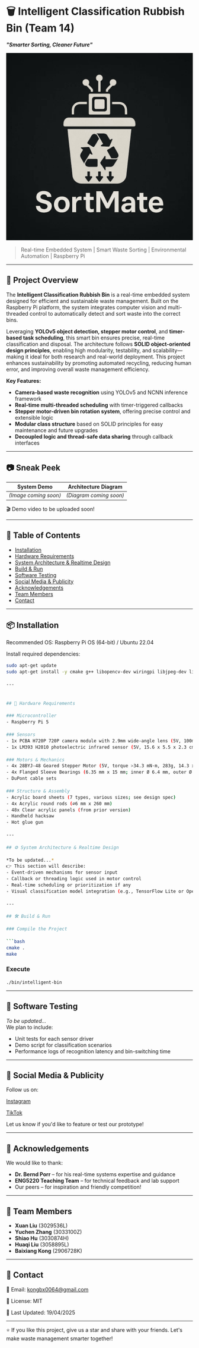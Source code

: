 # 🗑️ Intelligent Classification Rubbish Bin (Team 14) 
**_"Smarter Sorting, Cleaner Future"_**

![LOGO](./LOGO.jpg)

> Real-time Embedded System | Smart Waste Sorting | Environmental Automation | Raspberry Pi

---

## 📌 Project Overview

The **Intelligent Classification Rubbish Bin** is a real-time embedded system designed for efficient and sustainable waste management. Built on the Raspberry Pi platform, the system integrates computer vision and multi-threaded control to automatically detect and sort waste into the correct bins.

Leveraging **YOLOv5 object detection, stepper motor control**, and **timer-based task scheduling**, this smart bin ensures precise, real-time classification and disposal. The architecture follows **SOLID object-oriented design principles**, enabling high modularity, testability, and scalability—making it ideal for both research and real-world deployment.
This project enhances sustainability by promoting automated recycling, reducing human error, and improving overall waste management efficiency.

**Key Features:**
- **Camera-based waste recognition** using YOLOv5 and NCNN inference framework
- **Real-time multi-threaded scheduling** with timer-triggered callbacks
- **Stepper motor-driven bin rotation system**, offering precise control and extensible logic
- **Modular class structure** based on SOLID principles for easy maintenance and future upgrades
- **Decoupled logic and thread-safe data sharing** through callback interfaces

---

## 📷 Sneak Peek

| System Demo | Architecture Diagram |
|-------------|-----------------------|
| *(Image coming soon)* | *(Diagram coming soon)* |

🎬 Demo video to be uploaded soon!

---

## 🧩 Table of Contents

- [Installation](#installation)
- [Hardware Requirements](#hardware-requirements)
- [System Architecture & Realtime Design](#system-architecture--realtime-design)
- [Build & Run](#build--run)
- [Software Testing](#software-testing)
- [Social Media & Publicity](#social-media--publicity)
- [Acknowledgements](#acknowledgements)
- [Team Members](#team-members)
- [Contact](#contact)

---

## 📦 Installation

Recommended OS: Raspberry Pi OS (64-bit) / Ubuntu 22.04

Install required dependencies:

```bash
sudo apt-get update
sudo apt-get install -y cmake g++ libopencv-dev wiringpi libjpeg-dev libpng-dev

---


## 🔧 Hardware Requirements

### Microcontroller
- Raspberry Pi 5

### Sensors
- 1x PCBA H720P 720P camera module with 2.9mm wide-angle lens (5V, 100mA, 1W, 38dB SNR)
- 1x LM393 H2010 photoelectric infrared sensor (5V, 15.6 x 5.5 x 2.3 cm; 20g)

### Motors & Mechanics
- 4x 28BYJ-48 Geared Stepper Motor (5V, torque >34.3 mN·m, 283g, 14.3 x 8.5 x 3.5 cm)
- 4x Flanged Sleeve Bearings (6.35 mm x 15 mm; inner Ø 6.4 mm, outer Ø 9.3 mm)
- DuPont cable sets

### Structure & Assembly
- Acrylic board sheets (7 types, various sizes; see design spec)
- 4x Acrylic round rods (⌀6 mm x 260 mm)
- 48x Clear acrylic panels (from prior version)
- Handheld hacksaw
- Hot glue gun

---

## ⚙️ System Architecture & Realtime Design

*To be updated...*  
👉 This section will describe:
- Event-driven mechanisms for sensor input
- Callback or threading logic used in motor control
- Real-time scheduling or prioritization if any
- Visual classification model integration (e.g., TensorFlow Lite or OpenCV)

---

## 🛠️ Build & Run

### Compile the Project

```bash
cmake .
make
```

### Execute

```bash
./bin/intelligent-bin
```

---

## 🧪 Software Testing

*To be updated...*  
We plan to include:
- Unit tests for each sensor driver
- Demo script for classification scenarios
- Performance logs of recognition latency and bin-switching time

---

## 📣 Social Media & Publicity

Follow us on:

[Instagram](https://www.instagram.com/sortmateteam14?igsh=MXgzd2pqbmxndG1vdA==)

[TikTok](https://www.tiktok.com/@sortmateteam14?_t=ZN-8vYeORF6HlG&_r=1)


Let us know if you'd like to feature or test our prototype!

---

## 🙏 Acknowledgements

We would like to thank:
- **Dr. Bernd Porr** – for his real-time systems expertise and guidance  
- **ENG5220 Teaching Team** – for technical feedback and lab support  
- Our peers – for inspiration and friendly competition!

---

## 👥 Team Members

- **Xuan Liu** (3029536L)
- **Yuchen Zhang** (3033100Z)
- **Shiao Hu** (3030874H)
- **Huaqi Liu** (3058895L)
- **Baixiang Kong** (2906728K)

---

## 📮 Contact

📧 Email: kongbx0064@gmail.com

📁 License: MIT

📅 Last Updated: 19/04/2025

---

⭐ If you like this project, give us a star and share with your friends. Let's make waste management smarter together!

